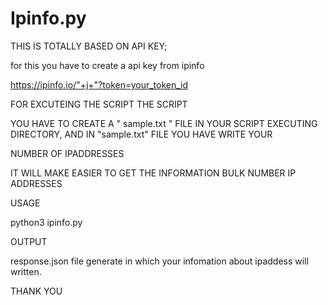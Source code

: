 # Ipinfo.py

THIS IS TOTALLY BASED ON API KEY;

for this you have to create a api key from ipinfo

https://ipinfo.io/"+j+"?token=your_token_id

FOR EXCUTEING THE SCRIPT THE SCRIPT

YOU HAVE TO CREATE A " sample.txt " FILE IN YOUR SCRIPT EXECUTING DIRECTORY, AND IN
"sample.txt"  FILE YOU HAVE WRITE YOUR

NUMBER OF IPADDRESSES

IT WILL MAKE EASIER TO GET THE INFORMATION BULK NUMBER IP ADDRESSES

USAGE

python3 ipinfo.py

OUTPUT

response.json file generate in which your infomation about ipaddess will written.

THANK YOU
